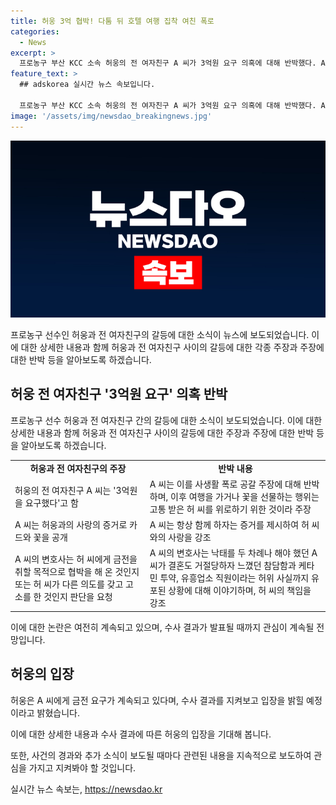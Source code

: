 ```yaml
---
title: 허웅 3억 협박! 다툼 뒤 호텔 여행 집착 여친 폭로
categories:
  - News
excerpt: >
  프로농구 부산 KCC 소속 허웅의 전 여자친구 A 씨가 3억원 요구 의혹에 대해 반박했다. A 씨 측은 허 씨의 협박과 고소를 주장하며, 허웅이 자신에게 집착하고 있다는 메시지를 공개하고 있다. 반면, 허 씨 측은 A 씨의 금전 요구를 주장하고 수사 결과를 지켜보겠다고 밝혔으며 경찰에 A 씨를 고소한 상황이다. A 씨의 법률대리인은 A 씨가 고통받고 있다고 주장하며, 허웅 측의 미련을 보인 것이라고 주장하고 있다. (총 149자)
feature_text: >
  ## adskorea 실시간 뉴스 속보입니다.

  프로농구 부산 KCC 소속 허웅의 전 여자친구 A 씨가 3억원 요구 의혹에 대해 반박했다. A 씨 측은 허 씨의 협박과 고소를 주장하며, 허웅이 자신에게 집착하고 있다는 메시지를 공개하고 있다. 반면, 허 씨 측은 A 씨의 금전 요구를 주장하고 수사 결과를 지켜보겠다고 밝혔으며 경찰에 A 씨를 고소한 상황이다. A 씨의 법률대리인은 A 씨가 고통받고 있다고 주장하며, 허웅 측의 미련을 보인 것이라고 주장하고 있다. (총 149자)
image: '/assets/img/newsdao_breakingnews.jpg'
---
```


<p><img src="/assets/img/newsdao_breakingnews.jpg" alt="adskorea 속보" /></p>

<p>프로농구 선수인 허웅과 전 여자친구의 갈등에 대한 소식이 뉴스에 보도되었습니다. 이에 대한 상세한 내용과 함께 허웅과 전 여자친구 사이의 갈등에 대한 각종 주장과 주장에 대한 반박 등을 알아보도록 하겠습니다.</p>

<h2 data-ke-size="size26">허웅 전 여자친구 '3억원 요구' 의혹 반박</h2>

<p data-ke-size="size16">프로농구 선수 허웅과 전 여자친구 간의 갈등에 대한 소식이 보도되었습니다. 이에 대한 상세한 내용과 함께 허웅과 전 여자친구 사이의 갈등에 대한 주장과 주장에 대한 반박 등을 알아보도록 하겠습니다.</p>

<table>
  <tr>
    <td style="text-align: center; height: 17px;"><b>허웅과 전 여자친구의 주장</b></td>
    <td style="text-align: center; height: 17px;"><b>반박 내용</b></td>
  </tr>
  <tr>
    <td>허웅의 전 여자친구 A 씨는 '3억원을 요구했다'고 함</td>
    <td>A 씨는 이를 사생활 폭로 공갈 주장에 대해 반박하며, 이후 여행을 가거나 꽃을 선물하는 행위는 고통 받은 허 씨를 위로하기 위한 것이라 주장</td>
  </tr>
  <tr>
    <td>A 씨는 허웅과의 사랑의 증거로 카드와 꽃을 공개</td>
    <td>A 씨는 항상 함께 하자는 증거를 제시하여 허 씨와의 사랑을 강조</td>
  </tr>
  <tr>
    <td>A 씨의 변호사는 허 씨에게 금전을 취할 목적으로 협박을 해 온 것인지 또는 허 씨가 다른 의도를 갖고 고소를 한 것인지 판단을 요청</td>
    <td>A 씨의 변호사는 낙태를 두 차례나 해야 했던 A 씨가 결혼도 거절당하자 느꼈던 참담함과 케타민 투약, 유흥업소 직원이라는 허위 사실까지 유포된 상황에 대해 이야기하며, 허 씨의 책임을 강조</td>
  </tr>
</table>

<p>이에 대한 논란은 여전히 계속되고 있으며, 수사 결과가 발표될 때까지 관심이 계속될 전망입니다.</p>

<h2 data-ke-size="size26">허웅의 입장</h2>

<p data-ke-size="size16">허웅은 A 씨에게 금전 요구가 계속되고 있다며, 수사 결과를 지켜보고 입장을 밝힐 예정이라고 밝혔습니다.</p>

<p>이에 대한 상세한 내용과 수사 결과에 따른 허웅의 입장을 기대해 봅니다. </p>

<p>또한, 사건의 경과와 추가 소식이 보도될 때마다 관련된 내용을 지속적으로 보도하여 관심을 가지고 지켜봐야 할 것입니다.</p>
실시간 뉴스 속보는, <a href="https://newsdao.kr" rel="dofollow">https://newsdao.kr</a>


